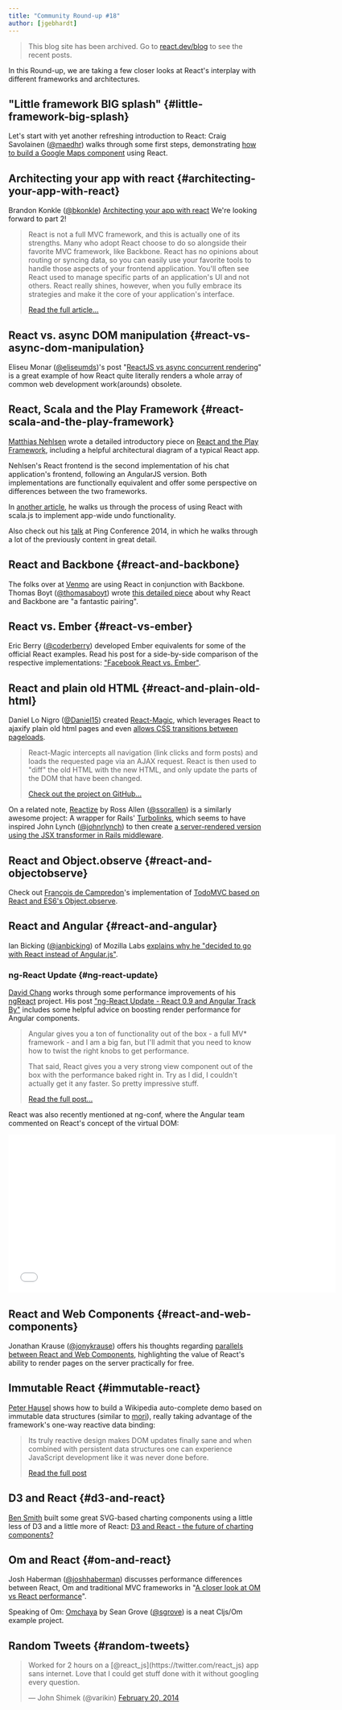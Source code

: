 ```yaml
---
title: "Community Round-up #18"
author: [jgebhardt]
---
```


<div class="scary">

> This blog site has been archived. Go to [react.dev/blog](https://react.dev/blog) to see the recent posts.

</div>

In this Round-up, we are taking a few closer looks at React's interplay with different frameworks and architectures.

## "Little framework BIG splash" {#little-framework-big-splash}

Let's start with yet another refreshing introduction to React: Craig Savolainen ([@maedhr](https://twitter.com/maedhr)) walks through some first steps, demonstrating [how to build a Google Maps component](http://infinitemonkeys.influitive.com/little-framework-big-splash) using React.

## Architecting your app with react {#architecting-your-app-with-react}

Brandon Konkle ([@bkonkle](https://twitter.com/bkonkle))
[Architecting your app with react](http://lincolnloop.com/blog/architecting-your-app-react-part-1/)
We're looking forward to part 2!

> React is not a full MVC framework, and this is actually one of its strengths. Many who adopt React choose to do so alongside their favorite MVC framework, like Backbone. React has no opinions about routing or syncing data, so you can easily use your favorite tools to handle those aspects of your frontend application. You'll often see React used to manage specific parts of an application's UI and not others. React really shines, however, when you fully embrace its strategies and make it the core of your application's interface.
>
> [Read the full article...](http://lincolnloop.com/blog/architecting-your-app-react-part-1/)

## React vs. async DOM manipulation {#react-vs-async-dom-manipulation}

Eliseu Monar ([@eliseumds](https://twitter.com/eliseumds))'s post "[ReactJS vs async concurrent rendering](http://eliseumds.tumblr.com/post/77843550010/vitalbox-pchr-reactjs-vs-async-concurrent-rendering)" is a great example of how React quite literally renders a whole array of common web development work(arounds) obsolete.



## React, Scala and the Play Framework {#react-scala-and-the-play-framework}
[Matthias Nehlsen](http://matthiasnehlsen.com/) wrote a detailed introductory piece on [React and the Play Framework](http://matthiasnehlsen.com/blog/2014/01/05/play-framework-and-facebooks-react-library/), including a helpful architectural diagram of a typical React app.

Nehlsen's React frontend is the second implementation of his chat application's frontend, following an AngularJS version. Both implementations are functionally equivalent and offer some perspective on differences between the two frameworks.

In [another article](http://matthiasnehlsen.com/blog/2014/01/24/scala-dot-js-and-reactjs/), he walks us through the process of using React with scala.js to implement app-wide undo functionality.

Also check out his [talk](http://m.ustream.tv/recorded/42780242) at Ping Conference 2014, in which he walks through a lot of the previously content in great detail.

## React and Backbone {#react-and-backbone}

The folks over at [Venmo](https://venmo.com/) are using React in conjunction with Backbone.
Thomas Boyt ([@thomasaboyt](https://twitter.com/thomasaboyt)) wrote [this detailed piece](http://www.thomasboyt.com/2013/12/17/using-reactjs-as-a-backbone-view.html) about why React and Backbone are "a fantastic pairing".

## React vs. Ember {#react-vs-ember}

Eric Berry ([@coderberry](https://twitter.com/coderberry)) developed Ember equivalents for some of the official React examples. Read his post for a side-by-side comparison of the respective implementations: ["Facebook React vs. Ember"](https://instructure.github.io/blog/2013/12/17/facebook-react-vs-ember/).


## React and plain old HTML {#react-and-plain-old-html}

Daniel Lo Nigro ([@Daniel15](https://twitter.com/Daniel15)) created [React-Magic](https://github.com/reactjs/react-magic), which leverages React to ajaxify plain old html pages and even [allows CSS transitions between pageloads](http://stuff.dan.cx/facebook/react-hacks/magic/red.php).

> React-Magic intercepts all navigation (link clicks and form posts) and loads the requested page via an AJAX request. React is then used to "diff" the old HTML with the new HTML, and only update the parts of the DOM that have been changed.
>
> [Check out the project on GitHub...](https://github.com/reactjs/react-magic)

On a related note, [Reactize](https://turbo-react.herokuapp.com/) by Ross Allen ([@ssorallen](https://twitter.com/ssorallen)) is a similarly awesome project: A wrapper for Rails' [Turbolinks](https://github.com/rails/turbolinks/), which seems to have inspired John Lynch ([@johnrlynch](https://twitter.com/johnrlynch)) to then create [a server-rendered version using the JSX transformer in Rails middleware](http://www.rigelgroupllc.com/blog/2014/01/12/react-jsx-transformer-in-rails-middleware/).

## React and Object.observe {#react-and-objectobserve}
Check out [François de Campredon](https://github.com/fdecampredon)'s implementation of [TodoMVC based on React and ES6's Object.observe](https://github.com/fdecampredon/react-observe-todomvc/).


## React and Angular {#react-and-angular}

Ian Bicking ([@ianbicking](https://twitter.com/ianbicking)) of Mozilla Labs [explains why he "decided to go with React instead of Angular.js"](https://plus.google.com/+IanBicking/posts/Qj8R5SWAsfE).

### ng-React Update {#ng-react-update}

[David Chang](https://github.com/davidchang) works through some performance improvements of his [ngReact](https://github.com/davidchang/ngReact) project. His post ["ng-React Update - React 0.9 and Angular Track By"](http://davidandsuzi.com/ngreact-update/) includes some helpful advice on boosting render performance for Angular components.

> Angular gives you a ton of functionality out of the box - a full MV* framework - and I am a big fan, but I'll admit that you need to know how to twist the right knobs to get performance.
>
> That said, React gives you a very strong view component out of the box with the performance baked right in. Try as I did, I couldn't actually get it any faster. So pretty impressive stuff.
>
>[Read the full post...](http://davidandsuzi.com/ngreact-update/)


React was also recently mentioned at ng-conf, where the Angular team commented on React's concept of the virtual DOM:

<iframe width="650" height="315" src="//www.youtube-nocookie.com/embed/srt3OBP2kGc?start=113" frameborder="0" allowfullscreen></iframe>

## React and Web Components {#react-and-web-components}

Jonathan Krause ([@jonykrause](https://twitter.com/jonykrause)) offers his thoughts regarding [parallels between React and Web Components](http://jonykrau.se/posts/the-value-of-react), highlighting the value of React's ability to render pages on the server practically for free.

## Immutable React {#immutable-react}

[Peter Hausel](http://pk11.kinja.com/) shows how to build a Wikipedia auto-complete demo based on immutable data structures (similar to [mori](https://npmjs.org/package/mori)), really taking advantage of the framework's one-way reactive data binding:

> Its truly reactive design makes DOM updates finally sane and when combined with persistent data structures one can experience JavaScript development like it was never done before.
>
> [Read the full post](http://tech.kinja.com/immutable-react-1495205675)


## D3 and React {#d3-and-react}

[Ben Smith](http://10consulting.com/) built some great SVG-based charting components using a little less of D3 and a little more of React: [D3 and React - the future of charting components?](http://10consulting.com/2014/02/19/d3-plus-reactjs-for-charting/)

## Om and React {#om-and-react}
Josh Haberman ([@joshhaberman](https://twitter.com/JoshHaberman)) discusses performance differences between React, Om and traditional MVC frameworks in "[A closer look at OM vs React performance](http://blog.reverberate.org/2014/02/on-future-of-javascript-mvc-frameworks.html)".

Speaking of Om: [Omchaya](https://github.com/sgrove/omchaya) by Sean Grove ([@sgrove](https://twitter.com/sgrove)) is a neat Cljs/Om example project.


## Random Tweets {#random-tweets}

<div><blockquote class="twitter-tweet" lang="en"><p>Worked for 2 hours on a [@react_js](https://twitter.com/react_js) app sans internet. Love that I could get stuff done with it without googling every question.</p>&mdash; John Shimek (@varikin) <a href="https://twitter.com/varikin/status/436606891657949185">February 20, 2014</a></blockquote></div>
